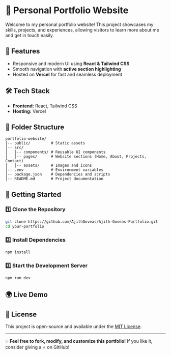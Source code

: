 # 🚀 Personal Portfolio Website

Welcome to my personal portfolio website! This project showcases my skills, projects, and experiences, allowing visitors to learn more about me and get in touch easily.

## 🌟 Features
- Responsive and modern UI using **React & Tailwind CSS**
- Smooth navigation with **active section highlighting**
- Hosted on **Vercel** for fast and seamless deployment

## 🛠️ Tech Stack
- **Frontend:** React, Tailwind CSS
- **Hosting:** Vercel

## 📂 Folder Structure
```
portfolio-website/
│-- public/         # Static assets
│-- src/
│   │-- components/ # Reusable UI components
│   │-- pages/      # Website sections (Home, About, Projects, Contact)
│   │-- assets/     # Images and icons
│-- .env            # Environment variables
│-- package.json    # Dependencies and scripts
│-- README.md       # Project documentation
```

## 🚀 Getting Started
### 1️⃣ Clone the Repository
```sh
git clone https://github.com/AjithGoveas/Ajith-Goveas-Portfolio.git
cd your-portfolio
```

### 2️⃣ Install Dependencies
```sh
npm install
```

### 3️⃣ Start the Development Server
```sh
npm run dev
```

<!-- ### 5️⃣ Deploy on Vercel
```sh
vercel
```
Follow the on-screen instructions to complete the deployment. -->

## 🌍 Live Demo
<!-- Check out the live version here: [YourPortfolio.com](https://yourportfolio.vercel.app) -->

## 📜 License
This project is open-source and available under the [MIT License](LICENSE).

---
💡 **Feel free to fork, modify, and customize this portfolio!** If you like it, consider giving a ⭐ on GitHub!

